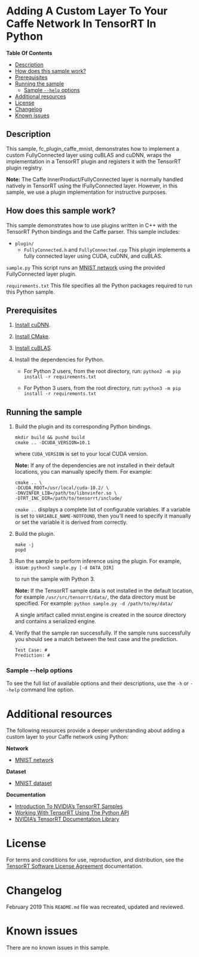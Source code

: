 # Adding A Custom Layer To Your Caffe Network In TensorRT In Python


**Table Of Contents**
- [Description](#description)
- [How does this sample work?](#how-does-this-sample-work)
- [Prerequisites](#prerequisites)
- [Running the sample](#running-the-sample)
	* [Sample `--help` options](#sample---help-options)
- [Additional resources](#additional-resources)
- [License](#license)
- [Changelog](#changelog)
- [Known issues](#known-issues)

## Description

This sample, fc_plugin_caffe_mnist, demonstrates how to implement a custom FullyConnected layer using cuBLAS and cuDNN, wraps the implementation in a TensorRT plugin and registers it with the TensorRT plugin registry.

**Note:**  The Caffe InnerProduct/FullyConnected layer is normally handled natively in TensorRT using the IFullyConnected layer. However, in this sample, we use a plugin implementation for instructive purposes.

## How does this sample work?

This sample demonstrates how to use plugins written in C++ with the TensorRT Python bindings and the Caffe parser. This sample includes:

- `plugin/`
	- `FullyConnected.h` and `FullyConnected.cpp`
	This plugin implements a fully connected layer using CUDA, cuDNN, and cuBLAS.

`sample.py`
This script runs an [MNIST network](http://yann.lecun.com/exdb/lenet/) using the provided FullyConnected layer plugin.

`requirements.txt`
This file specifies all the Python packages required to run this Python sample.

## Prerequisites

1. [Install cuDNN](https://docs.nvidia.com/deeplearning/sdk/cudnn-install/index.html).

2. [Install CMake](https://cmake.org/download/).

3. [Install cuBLAS](https://developer.nvidia.com/cublas).

4. Install the dependencies for Python.
	-   For Python 2 users, from the root directory, run:
		`python2 -m pip install -r requirements.txt`

	-   For Python 3 users, from the root directory, run:
		`python3 -m pip install -r requirements.txt`

## Running the sample

1.  Build the plugin and its corresponding Python bindings.
	```
	mkdir build && pushd build
	cmake .. -DCUDA_VERSION=10.1
	```
	where `CUDA_VERSION` is set to your local CUDA version.

	**Note:** If any of the dependencies are not installed in their default locations, you can manually specify them. For example:
	```
	cmake .. \
	-DCUDA_ROOT=/usr/local/cuda-10.2/ \
	-DNVINFER_LIB=/path/to/libnvinfer.so \
	-DTRT_INC_DIR=/path/to/tensorrt/include/
	```

	`cmake ..` displays a complete list of configurable variables. If a variable is set to `VARIABLE_NAME-NOTFOUND`, then you’ll need to specify it manually or set the variable it is derived from correctly.


2. Build the plugin.
	```
	make -j
	popd
	```

3. Run the sample to perform inference using the plugin. For example, issue:
   `python3 sample.py [-d DATA_DIR]`

	to run the sample with Python 3.

	**Note:** If the TensorRT sample data is not installed in the default location, for example `/usr/src/tensorrt/data/`, the data directory must be specified. For example:
	`python sample.py -d /path/to/my/data/`

	A single artifact called mnist.engine is created in the source directory and contains a serialized engine.

4. Verify that the sample ran successfully. If the sample runs successfully you should see a match between the test case and the prediction.
    ```
	Test Case: #
	Prediction: #
	```

### Sample --help options

To see the full list of available options and their descriptions, use the `-h` or `--help` command line option.

# Additional resources

The following resources provide a deeper understanding about adding a custom layer to your Caffe network using Python:

**Network**
- [MNIST network](http://yann.lecun.com/exdb/lenet/)

**Dataset**
- [MNIST dataset](http://yann.lecun.com/exdb/mnist/)

**Documentation**
- [Introduction To NVIDIA’s TensorRT Samples](https://docs.nvidia.com/deeplearning/sdk/tensorrt-sample-support-guide/index.html#samples)
- [Working With TensorRT Using The Python API](https://docs.nvidia.com/deeplearning/sdk/tensorrt-developer-guide/index.html#python_topics)
- [NVIDIA’s TensorRT Documentation Library](https://docs.nvidia.com/deeplearning/sdk/tensorrt-archived/index.html)

# License

For terms and conditions for use, reproduction, and distribution, see the [TensorRT Software License Agreement](https://docs.nvidia.com/deeplearning/sdk/tensorrt-sla/index.html) documentation.


# Changelog

February 2019
This `README.md` file was recreated, updated and reviewed.


# Known issues

There are no known issues in this sample.
